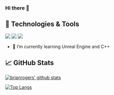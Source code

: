 ### Hi there 👋

## 🔧 Technologies & Tools
![](https://img.shields.io/badge/Code-JavaScript-informational?style=flat&logo=javascript&logoColor=white&color=2bbc8a)
![](https://img.shields.io/badge/Code-Java-informational?style=flat&logo=javascript&logoColor=white&color=2bbc8a)
![](https://img.shields.io/badge/Code-Csharp-informational?style=flat&logo=javascript&logoColor=white&color=2bbc8a)

- 🌱 I’m currently learning Unreal Engine and C++

## &#x1f4c8; GitHub Stats

[![brianrogers' github stats](https://github-readme-stats.vercel.app/api?username=brianrogers&show_icons=true&theme=vue)](https://github.com/anuraghazra/github-readme-stats)

[![Top Langs](https://github-readme-stats.vercel.app/api/top-langs/?username=brianrogers&layout=compact&hide=html,makefile&theme=vue)](https://github.com/anuraghazra/github-readme-stats)

<!--
**brianrogers/brianrogers** is a ✨ _special_ ✨ repository because its `README.md` (this file) appears on your GitHub profile.

Here are some ideas to get you started:

- 🔭 I’m currently working on ...

- 👯 I’m looking to collaborate on ...
- 🤔 I’m looking for help with ...
- 💬 Ask me about ...
- 📫 How to reach me: ...
- 😄 Pronouns: ...
- ⚡ Fun fact: ...
-->
